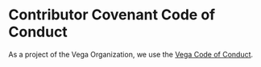 # Contributor Covenant Code of Conduct

As a project of the Vega Organization, we use the [Vega Code of Conduct](https://github.com/vega/.github/blob/main/CODE_OF_CONDUCT.md).

